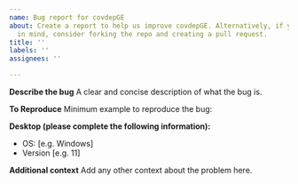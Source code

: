 ```yaml
---
name: Bug report for covdepGE
about: Create a report to help us improve covdepGE. Alternatively, if you have a solution
  in mind, consider forking the repo and creating a pull request.
title: ''
labels: ''
assignees: ''

---
```


**Describe the bug**
A clear and concise description of what the bug is.

**To Reproduce**
Minimum example to reproduce the bug:

**Desktop (please complete the following information):**
 - OS: [e.g. Windows]
 - Version [e.g. 11]

**Additional context**
Add any other context about the problem here.
